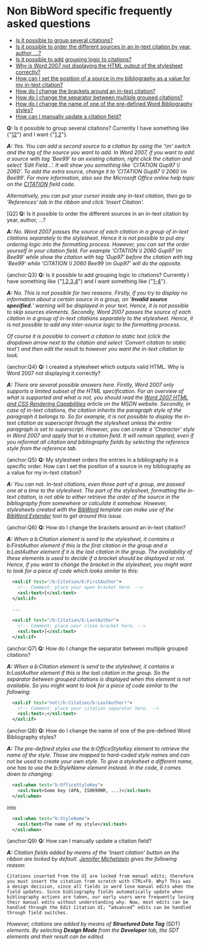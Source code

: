 # Non BibWord specific frequently asked questions

* [Is it possible to group several citations?](#Q1)
* [Is it possible to order the different sources in an in-text citation by year, author, ...?](#Q2)
* [Is it possible to add grouping logic to citations?](#Q3)
* [Why is Word 2007 not displaying the HTML output of the stylesheet correctly?](#Q4)
* [How can I set the position of a source in my bibliography as a value for my in-text citation?](#Q5)
* [How do I change the brackets around an in-text citation?](#Q6)
* [How do I change the separator between multiple grouped citations?](#Q7)
* [How do I change the name of one of the pre-defined Word Bibliography styles?](#Q8)
* [How can I manually update a citation field?](#Q9) 

<a name="Q1"></a>
**Q:** Is it possible to group several citations? Currently I have something like {"[1](1)[2](2)"} and I want {"[1,2](1,2)"}.

_**A:** Yes. You can add a second source to a citation by using the '\m' switch and the tag of the source you want to add. In Word 2007, if you want to add a source with tag 'Bee99' to an existing citation, right click the citation and select 'Edit Field...'. It will show you something like 'CITATION Gup97 \l 2060'. To add the extra source, change it to 'CITATION Gup97 \l 2060 \m Bee99'. For more information, also see the Microsoft Office online help topic on the [CITATION](http://office.microsoft.com/en-us/word/HA102157071033.aspx) field code._

_Alternatively, you can put your cursor inside any in-text citation, then go to 'References' tab in the ribbon and click 'Insert Citation'._


[Q2]
**Q:** Is it possible to order the different sources in an in-text citation by year, author, ...?

_**A:** No. Word 2007 passes the source of each citation in a group of in-text citations separately to the stylesheet. Hence it is not possible to put any ordering logic into the formatting process. However, you can set the order yourself in your citation field. For example 'CITATION \l 2060 Gup97 \m Bee99' while show the citation with tag 'Gup97' before the citation with tag 'Bee99' while 'CITATION \l 2060 Bee99 \m Gup97' will do the opposite._


{anchor:Q3}
**Q:** Is it possible to add grouping logic to citations? Currently I have something like {"[1,2,3,4](1,2,3,4)"} and I want something like {"[1-4](1-4)"}.

_**A:** No. This is not possible for two reasons. Firstly, if you try to display no information about a certain source in a group, an '**Invalid source specified.**' warning will be displayed in your text. Hence, it is not possible to skip sources elements. Secondly, Word 2007 passes the source of each citation in a group of in-text citations separately to the stylesheet. Hence, it is not possible to add any inter-source logic to the formatting process._

_Of course it is possible to convert a citation to static text (click the dropdown arrow next to the citation and select 'Convert citation to static text') and then edit the result to however you want the in-text citation to look._


{anchor:Q4}
**Q:** I created a stylesheet which outputs valid HTML. Why is Word 2007 not displaying it correctly?

_**A:** There are several possible answers here. Firstly, Word 2007 only supports a limited subset of the HTML specification. For an overview of what is supported and what is not, you should read the [Word 2007 HTML and CSS Rendering Capabilities](http://msdn.microsoft.com/en-us/library/aa338200.aspx) article on the MSDN website. Secondly, in case of in-text citations, the citation inherits the paragraph style of the paragraph it belongs to. So for example, it is not possible to display the in-text citation as superscript through the stylesheet unless the entire paragraph is set to superscript. However, you can create a 'Character' style in Word 2007 and apply that to a citation field. It will remain applied, even if you reformat all citation and bibliography fields by selecting the reference style from the reference tab._ 


{anchor:Q5}
**Q:** My stylesheet orders the entries in a bibliography in a specific order. How can I set the position of a source in my bibliography as a value for my in-text citation?

_**A:** You can not. In-text citations, even those part of a group, are passed one at a time to the stylesheet. The part of the stylesheet, formatting the in-text citation, is not able to either retrieve the order of the source in the bibliography from somewhere or calculate it somehow. However, stylesheets created with the [BibWord](BibWord) template can make use of the [BibWord Extender](BibWord-Extender) tool to get around this issue._



{anchor:Q6}
**Q:** How do I change the brackets around an in-text citation?

_**A:** When a b:Citation element is send to the stylesheet, it contains a b:FirstAuthor element if this is the first citation in the group and a b:LastAuthor element if it is the last citation in the group. The availability of these elements is used to decide if a bracket should be displayed or not. Hence, if you want to change the bracket in the stylesheet, you might want to look for a piece of code which looks similar to this:_

```xml
  <xsl:if test="/b:Citation/b:FirstAuthor">
    <!-- Comment: place your open bracket here. -->
    <xsl:text>[</xsl:text>
  </xsl:if>

  ...
  
  <xsl:if test="/b:Citation/b:LastAuthor">
    <!-- Comment: place your close bracket here. -->
    <xsl:text>]</xsl:text>
  </xsl:if>
```
{anchor:Q7}
**Q:** How do I change the separator between multiple grouped citations?

_**A:** When a b:Citation element is send to the stylesheet, it contains a b:LastAuthor element if this is the last citation in the group. So the separator between grouped citations is displayed when this element is not available. So you might want to look for a piece of code similar to the following:_
```xml
  <xsl:if test="not(/b:Citation/b:LastAuthor)">
    <!-- Comment: place your citation separator here. -->
    <xsl:text>;</xsl:text>
  </xsl:if>
```
{anchor:Q8}
**Q:** How do I change the name of one of the pre-defined Word Bibliography styles?

_**A:** The pre-defined styles use the b:OfficeStyleKey element to retrieve the name of the style. Those are mapped to hard-coded style names and can not be used to create your own style. To give a stylesheet a different name, one has to use the b:StyleName element instead. In the code, it comes down to changing:_
```xml
  <xsl:when test="b:OfficeStyleKey">
    <xsl:text>Some key (APA, ISO690NR, ...)</xsl:text>
  </xsl:when>
```
_into_
```xml
  <xsl:when test="b:StyleName">
    <xsl:text>The name of my style</xsl:text>
  </xsl:when>
```
{anchor:Q9}
**Q:** How can I manually update a citation field? 

_**A:** Citation fields added by means of the 'Insert citation' button on the ribbon are locked by default. [Jennifer Michelstein](http://blogs.msdn.com/joe_friend/archive/2006/07/13/664960.aspx) gives the following reason:_

```
Citations inserted from the UI are locked from manual edits; therefore you must insert the citation from scratch with CTRL+F9. Why? This was a design decision, since all fields in word lose manual edits when the field updates. Since bibliography fields automatically update when bibliography actions are taken, our early users were frequently losing their manual edits without understanding why. Now, most edits can be handled through the Edit Citation UI; “advanced” edits can be handled through field switches.
```

_However, citations are added by means of **Structured Data Tag** (SDT) elements. By selecting **Design Mode** from the **Developer** tab, the SDT elements and their result can be edited._